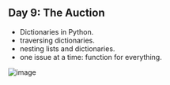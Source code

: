 ## Day 9: The Auction

- Dictionaries in Python.
- traversing dictionaries.
- nesting lists and dictionaries.
- one issue at a time: function for everything.

![image](https://github.com/user-attachments/assets/15579242-5a72-4534-a4f8-95e6bb7a7993)
